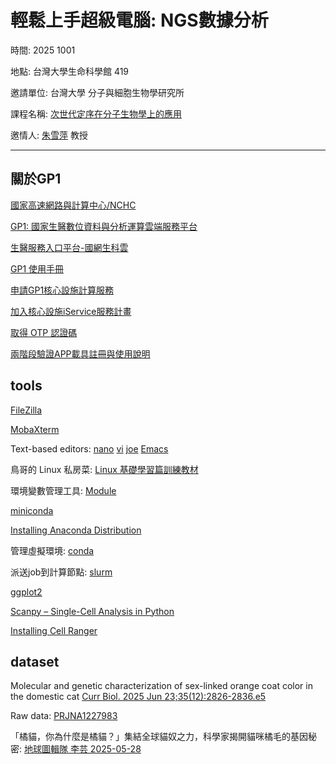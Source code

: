 # 輕鬆上手超級電腦: NGS數據分析

時間: 2025 1001

地點: 台灣大學生命科學館 419

邀請單位: 台灣大學 分子與細胞生物學研究所

課程名稱: [次世代定序在分子生物學上的應用](https://nol.ntu.edu.tw/nol/coursesearch/print_table.php?course_id=B43%20U1530&class=&dpt_code=B480&ser_no=17638&semester=114-1) 

邀情人: [朱雪萍](https://ntuclsimcb.ntu.edu.tw/cp_n_174437.html) 教授

---
## 關於GP1


[國家高速網路與計算中心/NCHC](https://www.nchc.org.tw/)

[GP1: 國家生醫數位資料與分析運算雲端服務平台](https://ncfb.nycu.edu.tw/gp1.html)

[生醫服務入口平台-國網生科雲](https://lions.nchc.org.tw/)

[GP1 使用手冊](https://man.twcc.ai/cV1vwW9GRTql6ODnTREPhw)

[申請GP1核心設施計算服務](https://lions.nchc.org.tw/ngsApplyDoc.jsp)

[加入核心設施iService服務計畫](https://man.twcc.ai/@nchcbio/SJg8LWQEC)

[取得 OTP 認證碼](https://man.twcc.ai/@TWCC-III-manual/SJwbCxzqO#%E5%8F%96%E5%BE%97-OTP-%E8%AA%8D%E8%AD%89%E7%A2%BC)

[兩階段驗證APP載具註冊與使用說明](https://iservice.nchc.org.tw/nchc_service/nchc_service_qa_single.php?qa_code=774)

## tools

[FileZilla](https://filezilla-project.org/download.php?type=client)

[MobaXterm](https://mobaxterm.mobatek.net/download.html)

Text-based editors: [nano](https://www.nano-editor.org/) [vi](https://en.wikipedia.org/wiki/Vi_(text_editor)) [joe](https://joe-editor.sourceforge.io/) [Emacs](https://www.gnu.org/software/emacs/)

鳥哥的 Linux 私房菜: [Linux 基礎學習篇訓練教材](https://linux.vbird.org/linux_basic_train/rockylinux9/)

環境變數管理工具: [Module](https://modules.sourceforge.net/)

[miniconda](https://www.anaconda.com/docs/getting-started/miniconda/main)

[Installing Anaconda Distribution](https://www.anaconda.com/docs/getting-started/anaconda/install#macos-linux-installation)

管理虛擬環境: [conda](https://docs.conda.io/projects/conda/en/stable/user-guide/tasks/manage-environments.html)

派送job到計算節點: [slurm](https://slurm.schedmd.com/documentation.html)

[ggplot2](https://ggplot2.tidyverse.org/)

[Scanpy – Single-Cell Analysis in Python](https://scanpy.readthedocs.io/en/stable/)

[Installing Cell Ranger](https://www.10xgenomics.com/support/software/cell-ranger/latest/tutorials/cr-tutorial-in)

## dataset
Molecular and genetic characterization of sex-linked orange coat color in the domestic cat [Curr Biol. 2025 Jun 23;35(12):2826-2836.e5](https://pubmed.ncbi.nlm.nih.gov/40378841/)

Raw data: [PRJNA1227983](https://www.ncbi.nlm.nih.gov/Traces/study/?acc=SRP566189&o=acc_s%3Aa)

「橘貓，你為什麼是橘貓？」集結全球貓奴之力，科學家揭開貓咪橘毛的基因秘密: [地球圖輯隊 李芸 2025-05-28](https://dq.yam.com/post/16561)


